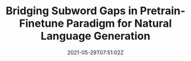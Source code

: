 ---
title: "Bridging Subword Gaps in Pretrain-Finetune Paradigm for Natural Language Generation"
authors:
- Xin Liu
- Baosong Yang
- Dayiheng Liu
- Haibo Zhang
- Weihua Luo
- Min Zhang
- Haiying Zhang
- Jinsong Su
author_notes:
- 
- 
- 
- 
- 
- 
- 
- "通讯作者"
date: "2021-05-29T07:51:02Z"
publishDate: "2025-05-29T07:51:02Z"
publication_types: ['direction4','direction8']
publication: "**In Proc. of ACL 2021.** (CCF-A类)"
---